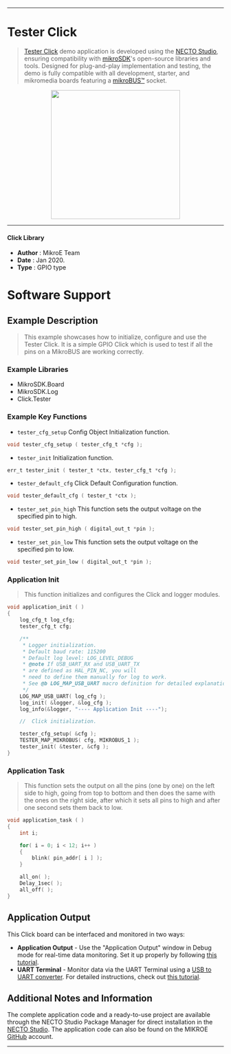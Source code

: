 
---
# Tester Click

> [Tester Click](https://www.mikroe.com/?pid_product=MIKROE-3083) demo application is developed using
the [NECTO Studio](https://www.mikroe.com/necto), ensuring compatibility with [mikroSDK](https://www.mikroe.com/mikrosdk)'s
open-source libraries and tools. Designed for plug-and-play implementation and testing, the demo is fully compatible with
all development, starter, and mikromedia boards featuring a [mikroBUS&trade;](https://www.mikroe.com/mikrobus) socket.

<p align="center">
  <img src="https://www.mikroe.com/?pid_product=MIKROE-3083&image=1" height=300px>
</p>

---

#### Click Library

- **Author**        : MikroE Team
- **Date**          : Jan 2020.
- **Type**          : GPIO type

# Software Support

## Example Description

> This example showcases how to initialize, configure and use the Tester Click. It is a simple
  GPIO Click which is used to test if all the pins on a MikroBUS are working correctly. 

### Example Libraries

- MikroSDK.Board
- MikroSDK.Log
- Click.Tester

### Example Key Functions

- `tester_cfg_setup` Config Object Initialization function. 
```c
void tester_cfg_setup ( tester_cfg_t *cfg );
``` 
 
- `tester_init` Initialization function. 
```c
err_t tester_init ( tester_t *ctx, tester_cfg_t *cfg );
```

- `tester_default_cfg` Click Default Configuration function. 
```c
void tester_default_cfg ( tester_t *ctx );
```

- `tester_set_pin_high` This function sets the output voltage on the specified pin to high. 
```c
void tester_set_pin_high ( digital_out_t *pin );
```
 
- `tester_set_pin_low` This function sets the output voltage on the specified pin to low. 
```c
void tester_set_pin_low ( digital_out_t *pin );
```

### Application Init

> This function initializes and configures the Click and logger modules. 

```c
void application_init ( )
{
    log_cfg_t log_cfg;
    tester_cfg_t cfg;

    /** 
     * Logger initialization.
     * Default baud rate: 115200
     * Default log level: LOG_LEVEL_DEBUG
     * @note If USB_UART_RX and USB_UART_TX 
     * are defined as HAL_PIN_NC, you will 
     * need to define them manually for log to work. 
     * See @b LOG_MAP_USB_UART macro definition for detailed explanation.
     */
    LOG_MAP_USB_UART( log_cfg );
    log_init( &logger, &log_cfg );
    log_info(&logger, "---- Application Init ----");

    //  Click initialization.

    tester_cfg_setup( &cfg );
    TESTER_MAP_MIKROBUS( cfg, MIKROBUS_1 );
    tester_init( &tester, &cfg );
}
```

### Application Task

> This function sets the output on all the pins (one by one) on the left side to high, going
  from top to bottom and then does the same with the ones on the right side, after which it 
  sets all pins to high and after one second sets them back to low.

```c
void application_task ( )
{
    int i;

    for( i = 0; i < 12; i++ )
    {
        blink( pin_addr[ i ] );
    }

    all_on( );
    Delay_1sec( );
    all_off( );
} 

``` 

## Application Output

This Click board can be interfaced and monitored in two ways:
- **Application Output** - Use the "Application Output" window in Debug mode for real-time data monitoring.
Set it up properly by following [this tutorial](https://www.youtube.com/watch?v=ta5yyk1Woy4).
- **UART Terminal** - Monitor data via the UART Terminal using
a [USB to UART converter](https://www.mikroe.com/click/interface/usb?interface*=uart,uart). For detailed instructions,
check out [this tutorial](https://help.mikroe.com/necto/v2/Getting%20Started/Tools/UARTTerminalTool).

## Additional Notes and Information

The complete application code and a ready-to-use project are available through the NECTO Studio Package Manager for 
direct installation in the [NECTO Studio](https://www.mikroe.com/necto). The application code can also be found on
the MIKROE [GitHub](https://github.com/MikroElektronika/mikrosdk_click_v2) account.

---